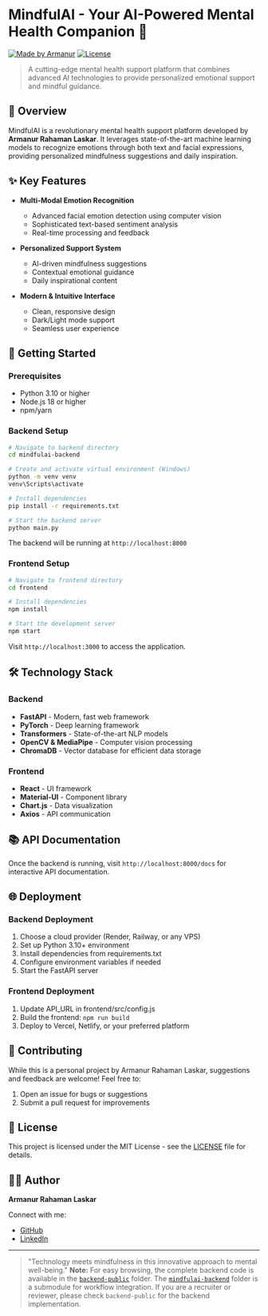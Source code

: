# MindfulAI - Your AI-Powered Mental Health Companion 🌟

[![Made by Armanur](https://img.shields.io/badge/Made%20by-Armanur%20Rahaman%20Laskar-blue)](https://github.com/armanurlaskar)
[![License](https://img.shields.io/badge/License-MIT-green.svg)](LICENSE)

> A cutting-edge mental health support platform that combines advanced AI technologies to provide personalized emotional support and mindful guidance.

## 🎯 Overview

MindfulAI is a revolutionary mental health support platform developed by **Armanur Rahaman Laskar**. It leverages state-of-the-art machine learning models to recognize emotions through both text and facial expressions, providing personalized mindfulness suggestions and daily inspiration.

## ✨ Key Features

- **Multi-Modal Emotion Recognition**
  - Advanced facial emotion detection using computer vision
  - Sophisticated text-based sentiment analysis
  - Real-time processing and feedback

- **Personalized Support System**
  - AI-driven mindfulness suggestions
  - Contextual emotional guidance
  - Daily inspirational content

- **Modern & Intuitive Interface**
  - Clean, responsive design
  - Dark/Light mode support
  - Seamless user experience

## 🚀 Getting Started

### Prerequisites

- Python 3.10 or higher
- Node.js 18 or higher
- npm/yarn

### Backend Setup

```bash
# Navigate to backend directory
cd mindfulai-backend

# Create and activate virtual environment (Windows)
python -m venv venv
venv\Scripts\activate

# Install dependencies
pip install -r requirements.txt

# Start the backend server
python main.py
```

The backend will be running at `http://localhost:8000`

### Frontend Setup

```bash
# Navigate to frontend directory
cd frontend

# Install dependencies
npm install

# Start the development server
npm start
```

Visit `http://localhost:3000` to access the application.

## 🛠️ Technology Stack

### Backend
- **FastAPI** - Modern, fast web framework
- **PyTorch** - Deep learning framework
- **Transformers** - State-of-the-art NLP models
- **OpenCV & MediaPipe** - Computer vision processing
- **ChromaDB** - Vector database for efficient data storage

### Frontend
- **React** - UI framework
- **Material-UI** - Component library
- **Chart.js** - Data visualization
- **Axios** - API communication

## 📚 API Documentation

Once the backend is running, visit `http://localhost:8000/docs` for interactive API documentation.

## 🌐 Deployment

### Backend Deployment
1. Choose a cloud provider (Render, Railway, or any VPS)
2. Set up Python 3.10+ environment
3. Install dependencies from requirements.txt
4. Configure environment variables if needed
5. Start the FastAPI server

### Frontend Deployment
1. Update API_URL in frontend/src/config.js
2. Build the frontend: `npm run build`
3. Deploy to Vercel, Netlify, or your preferred platform

## 🤝 Contributing

While this is a personal project by Armanur Rahaman Laskar, suggestions and feedback are welcome! Feel free to:
1. Open an issue for bugs or suggestions
2. Submit a pull request for improvements

## 📝 License

This project is licensed under the MIT License - see the [LICENSE](LICENSE) file for details.

## 👨‍💻 Author

**Armanur Rahaman Laskar**

Connect with me:
- [GitHub](https://github.com/armanurlaskar)
- [LinkedIn](https://linkedin.com/in/armanurlaskar)

---

> "Technology meets mindfulness in this innovative approach to mental well-being."
**Note:** For easy browsing, the complete backend code is available in the [`backend-public`](./backend-public) folder. The [`mindfulai-backend`](./mindfulai-backend) folder is a submodule for workflow integration. If you are a recruiter or reviewer, please check `backend-public` for the backend implementation. 
